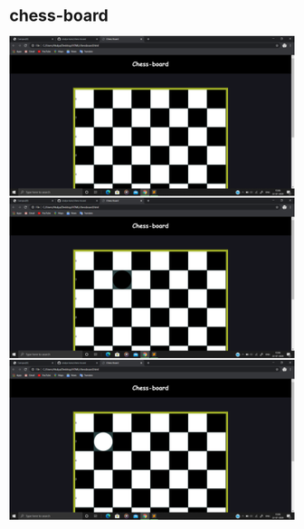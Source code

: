 # chess-board
![](https://github.com/atulya-karn/chess-board/blob/master/screenshots/Screenshot%20(49).png)
![](https://github.com/atulya-karn/chess-board/blob/master/screenshots/Screenshot%20(50).png)
![](https://github.com/atulya-karn/chess-board/blob/master/screenshots/Screenshot%20(51).png)
